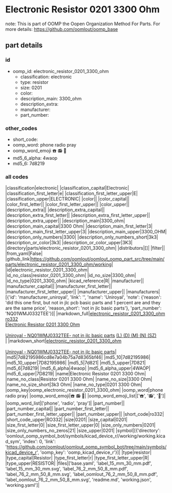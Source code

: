 # Electronic Resistor 0201 3300 Ohm  

note: This is part of OOMP the Oopen Organization Method For Parts. For more details: https://github.com/oomlout/oomp_base

##  part details





### id
* oomp_id: electronic_resistor_0201_3300_ohm
  * classification: electronic
  * type: resistor
  * size: 0201
  * color: 
  * description_main: 3300_ohm
  * description_extra: 
  * manufacturer: 
  * part_number: 

### other_codes
* short_code: 
* oomp_word: phone radio pray
* oomp_word_emoji :phone: :radio: :pray:
* md5_6_alpha: 4waop
* md5_6: 7d8219

### all codes 
|classification|electronic|
|classification_capital|Electronic|
|classification_first_letter|e|
|classification_first_letter_upper|E|
|classification_upper|ELECTRONIC|
|color||
|color_capital||
|color_first_letter||
|color_first_letter_upper||
|color_upper||
|description_extra||
|description_extra_capital||
|description_extra_first_letter||
|description_extra_first_letter_upper||
|description_extra_upper||
|description_main|3300_ohm|
|description_main_capital|3300 Ohm|
|description_main_first_letter|3|
|description_main_first_letter_upper|3|
|description_main_upper|3300_OHM|
|description_only_numbers|3300|
|description_only_numbers_short|3k3|
|description_or_color|3k3|
|description_or_color_upper|3K3|
|directory|parts/electronic_resistor_0201_3300_ohm|
|distributors|[]|
|filter||
|from_yaml|False|
|github_link|https://github.com/oomlout/oomlout_oomp_part_src/tree/main/parts/electronic_resistor_0201_3300_ohm/working|
|id|electronic_resistor_0201_3300_ohm|
|id_no_class|resistor_0201_3300_ohm|
|id_no_size|3300_ohm|
|id_no_type|0201_3300_ohm|
|kicad_reference|R|
|manufacturer||
|manufacturer_capital||
|manufacturer_first_letter||
|manufacturer_first_letter_upper||
|manufacturer_upper||
|manufacturers|[{'id': 'manufacturer_uniroyal', 'link': '', 'name': 'Uniroyal', 'note': {'reason': 'did this one first, but not in jlc pcb basic parts and 1 percent are and they are the same price', 'reason_short': 'not in jlc basic parts'}, 'part_number': 'NQ01WMJ0332TEE'}]|
|markdown_full|[electronic_resistor_0201_3300_ohm](https://github.com/oomlout/oomlout_oomp_part_src/tree/main/parts/electronic_resistor_0201_3300_ohm/working)<br>[ro332](https://github.com/oomlout/oomlout_oomp_part_src/tree/main/parts/electronic_resistor_0201_3300_ohm/working)<br>[Electronic Resistor 0201 3300 Ohm](https://github.com/oomlout/oomlout_oomp_part_src/tree/main/parts/electronic_resistor_0201_3300_ohm/working)<br><br>[Uniroyal - NQ01WMJ0332TEE- not in jlc basic parts]() [(L)  ](https://www.lcsc.com/search?q=NQ01WMJ0332TEE)[(D)  ](https://www.digikey.com/en/products?keywords=NQ01WMJ0332TEE)[(M)  ](https://www.mouser.com/Search/Refine?Keyword=NQ01WMJ0332TEE)[(N)  ](https://www.newark.com/search?st=NQ01WMJ0332TEE)[(SZ)  ](https://so.szlcsc.com/global.html?k=NQ01WMJ0332TEE)<br>|
|markdown_short|[electronic_resistor_0201_3300_ohm](https://github.com/oomlout/oomlout_oomp_part_src/tree/main/parts/electronic_resistor_0201_3300_ohm/working)<br><br>[Uniroyal - NQ01WMJ0332TEE- not in jlc basic parts]()|
|md5|7d82195986cd8e7a04b75a7d8365bf46|
|md5_10|7d82195986|
|md5_10_upper|7D82195986|
|md5_5|7d821|
|md5_5_upper|7D821|
|md5_6|7d8219|
|md5_6_alpha|4waop|
|md5_6_alpha_upper|4WAOP|
|md5_6_upper|7D8219|
|name|Electronic Resistor 0201 3300 Ohm|
|name_no_class|Resistor 0201 3300 Ohm|
|name_no_size|3300 Ohm|
|name_no_size_short|3k3 Ohm|
|name_no_type|0201 3300 Ohm|
|oomp_key|oomp_electronic_resistor_0201_3300_ohm|
|oomp_word|phone radio pray|
|oomp_word_emoji|:phone: :radio: :pray:|
|oomp_word_emoji_list|[':phone:', ':radio:', ':pray:']|
|oomp_word_list|['phone', 'radio', 'pray']|
|part_number||
|part_number_capital||
|part_number_first_letter||
|part_number_first_letter_upper||
|part_number_upper||
|short_code|ro332|
|short_code_upper|RO332|
|size|0201|
|size_capital|0201|
|size_first_letter|0|
|size_first_letter_upper|0|
|size_only_numbers|0201|
|size_only_numbers_no_zeros|21|
|size_upper|0201|
|symbol|[{'directory': 'oomlout_oomp_symbol_bot/symbols/kicad_device_r//working/working.kicad_sym', 'index': 0, 'link': 'https://github.com/oomlout/oomlout_oomp_symbol_bot/tree/main/symbols/kicad_device_r', 'oomp_key': 'oomp_kicad_device_r'}]|
|type|resistor|
|type_capital|Resistor|
|type_first_letter|r|
|type_first_letter_upper|R|
|type_upper|RESISTOR|
|files|['base.yaml', 'label_15_mm_30_mm.pdf', 'label_15_mm_30_mm.svg', 'label_76_2_mm_50_8_mm.pdf', 'label_76_2_mm_50_8_mm.svg', 'label_oomlout_76_2_mm_50_8_mm.pdf', 'label_oomlout_76_2_mm_50_8_mm.svg', 'readme.md', 'working.json', 'working.yaml']|
